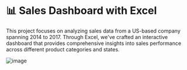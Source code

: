 # 📊 Sales Dashboard with Excel 
This project focuses on analyzing sales data from a US-based company spanning 2014 to 2017. Through Excel, we've crafted an interactive dashboard that provides comprehensive insights into sales performance across different product categories and states.

![image](https://github.com/user-attachments/assets/4afb0cd6-600b-488a-8856-3680f87598c6)
